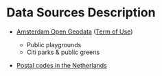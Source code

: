 # Data Sources Description

* [Amsterdam Open Geodata](http://maps.amsterdam.nl/open_geodata/) ([Term of Use](http://maps.amsterdam.nl/open_geodata/TermsOfUse.html))
  - Public playgrounds
  - Citi parks & public greens

* [Postal codes in the Netherlands](http://instantamsterdam.com/postcode.htm)


